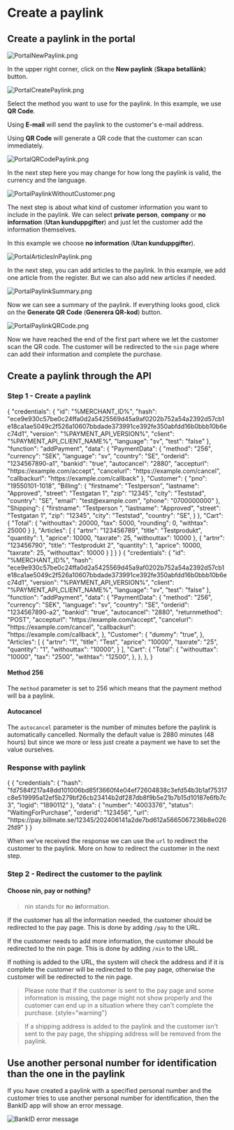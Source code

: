 # Create a paylink

<include from="Snippets-PaylinkAPI.md" element-id="snippet-header" />

## Create a paylink in the portal
![PortalNewPaylink.png](PortalNewPaylink.png)

In the upper right corner, click on the **New paylink** (**Skapa betallänk**) button.

![PortalCreatePaylink.png](PortalCreatePaylink.png)

Select the method you want to use for the paylink. In this example, we use **QR Code**.

Using **E-mail** will send the paylink to the customer's e-mail address.

Using **QR Code** will generate a QR code that the customer can scan immediately.

![PortalQRCodePaylink.png](PortalQRCodePaylink.png)

In the next step here you may change for how long the paylink is valid, the currency and the language.

![PortalPaylinkWithoutCustomer.png](PortalPaylinkWithoutCustomer.png)

The next step is about what kind of customer information you want to include in the paylink. We can select **private person**, **company** or **no information** (**Utan kunduppgifter**) and just let the customer add the information themselves.

In this example we choose **no information** (**Utan kunduppgifter**).

![PortalArticlesInPaylink.png](PortalArticlesInPaylink.png)

In the next step, you can add articles to the paylink. In this example, we add one article from the register. But we can also add new articles if needed.

![PortalPaylinkSummary.png](PortalPaylinkSummary.png)

Now we can see a summary of the paylink. If everything looks good, click on the **Generate QR Code** (**Generera QR-kod**) button.

![PortalPaylinkQRCode.png](PortalPaylinkQRCode.png)

Now we have reached the end of the first part where we let the customer scan the QR code. The customer will be redirected to the `nin` page where can add their information and complete the purchase.


## Create a paylink through the API

### Step 1 - Create a paylink

<tabs>

<tab title="With customer information">
<code-block lang="json">
{
    "credentials": {
        "id": "%MERCHANT_ID%",
        "hash": "ece9e930c57be0c24ffa0d2a5425569d45a9af0202b752a54a2392d57cb1e18ca1ae5049c2f526a10607bbdade373991ce392fe350abfdd16b0bbb10b6ec74d1",
        "version": "%PAYMENT_API_VERSION%",
        "client": "%PAYMENT_API_CLIENT_NAME%",
        "language": "sv",
        "test": "false"
    },
    "function": "addPayment",
    "data": {
        "PaymentData": {
            "method": "256",
            "currency": "SEK",
            "language": "sv",
            "country": "SE",
            "orderid": "1234567890-a1",
            "bankid": "true",
            "autocancel": "2880",
            "accepturl": "https://example.com/accept",
            "cancelurl": "https://example.com/cancel",
            "callbackurl": "https://example.com/callback"
        },
        "Customer": {
            "pno": "19550101-1018",
            "Billing": {
                "firstname": "Testperson",
                "lastname": "Approved",
                "street": "Testgatan 1",
                "zip": "12345",
                "city": "Teststad",
                "country": "SE",
                "email": "test@example.com",
                "phone": "0700000000"
            },
            "Shipping": {
                "firstname": "Testperson ",
                "lastname": "Approved",
                "street": "Testgatan 1",
                "zip": "12345",
                "city": "Teststad",
                "country": "SE",
            }
        },
        "Cart": {
            "Total": {
                "withouttax": 20000,
                "tax": 5000,
                "rounding": 0,
                "withtax": 25000
            }
        },
        "Articles": [
            {
                "artnr": "123456789",
                "title": "Testprodukt",
                "quantity": 1,
                "aprice": 10000,
                "taxrate": 25,
                "withouttax": 10000
            },
            {
                "artnr": "123456790",
                "title": "Testprodukt 2",
                "quantity": 1,
                "aprice": 10000,
                "taxrate": 25,
                "withouttax": 10000
            }
        ]
    }
}
</code-block>
</tab>
<tab title="Without customer information">
<code-block lang="json">
{
    "credentials": {
        "id": "%MERCHANT_ID%",
        "hash": "ece9e930c57be0c24ffa0d2a5425569d45a9af0202b752a54a2392d57cb1e18ca1ae5049c2f526a10607bbdade373991ce392fe350abfdd16b0bbb10b6ec74d1",
        "version": "%PAYMENT_API_VERSION%",
        "client": "%PAYMENT_API_CLIENT_NAME%",
        "language": "sv",
        "test": "false"
    },
    "function": "addPayment",
    "data": {
        "PaymentData": {
            "method": "256",
            "currency": "SEK",
            "language": "sv",
            "country": "SE",
            "orderid": "1234567890-a2",
            "bankid": "true",
            "autocancel": "2880",
            "returnmethod": "POST",
            "accepturl": "https://example.com/accept",
            "cancelurl": "https://example.com/cancel",
            "callbackurl": "https://example.com/callback",
        },
        "Customer": {
            "dummy": "true",
        },
        "Articles": [
            {
                "artnr": "1",
                "title": "Test",
                "aprice": "10000",
                "taxrate": "25",
                "quantity": "1",
                "withouttax": "10000",
            }
        ],
        "Cart": {
            "Total": {
                "withouttax": "10000",
                "tax": "2500",
                "withtax": "12500",
            },
        },            
    },
}
</code-block>
</tab>
</tabs>

#### Method 256

The `method` parameter is set to 256 which means that the payment method will ba a paylink.

#### Autocancel

The `autocancel` parameter is the number of minutes before the paylink is automatically cancelled. Normally the default value is 2880 minutes (48 hours) but since we more or less just create a payment we have to set the value ourselves.

### Response with paylink
<code-block lang="json">
{
   {
    "credentials": {
        "hash": "fd7584f217a48dd101006bd85f3660f4e04ef72604838c3efd54b3b1af75317c8e519995a12ef5b279bf26cb23414b2df287db8f9b5e21b7b15d10187e6fb7c3",
        "logid": "1890112"
    },
    "data": {
        "number": "4003376",
        "status": "WaitingForPurchase",
        "orderid": "123456",
        "url": "https://pay.billmate.se/12345/202406141a2de7bd612a5665067236b8e0262fd9"
    }
}
</code-block>

When we've received the response we can use the `url` to redirect the customer to the paylink. More on how to redirect the customer in the next step.

### Step 2 - Redirect the customer to the paylink

#### Choose nin, pay or nothing?

> nin stands for **n**o **in**formation.

If the customer has all the information needed, the customer should be redirected to the pay page. This is done by adding `/pay` to the URL.

If the customer needs to add more information, the customer should be redirected to the nin page. This is done by adding `/nin` to the URL.

If nothing is added to the URL, the system will check the address and if it is complete the customer will be redirected to the pay page, otherwise the customer will be redirected to the nin page.

> Please note that if the customer is sent to the pay page and some information is missing, the page might not show properly and the customer can end up in a situation where they can't complete the purchase.
> {style="warning"}

> If a shipping address is added to the paylink and the customer isn't sent to the pay page, the shipping address will be removed from the paylink.

## Use another personal number for identification than the one in the paylink

If you have created a paylink with a specified personal number and the customer tries to use another personal number for identification, then the BankID app will show an error message.

![BankID error message](BankIDCantUseForIdentification.png)